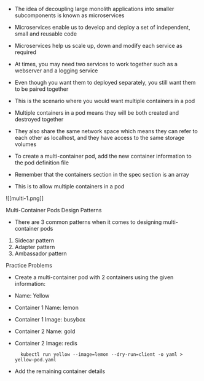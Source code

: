 - The idea of decoupling large monolith applications into smaller subcomponents is known as microservices

- Microservices enable us to develop and deploy a set of independent, small and reusable code

- Microservices help us scale up, down and modify each service as required

- At times, you may need two services to work together such as a webserver and a logging service

- Even though you want them to deployed separately, you still want them to be paired together
- This is the scenario where you would want multiple containers in a pod

- Multiple containers in a pod means they will be both created and destroyed together

- They also share the same network space which means they can refer to each other as localhost, and they have access to the same storage volumes

- To create a multi-container pod, add the new container information to the pod definition file

- Remember that the containers section in the spec section is an array

- This is to allow multiple containers in a pod

![[multi-1.png]]

Multi-Container Pods Design Patterns

- There are 3 common patterns when it comes to designing multi-container pods

1. Sidecar pattern
2. Adapter pattern
3. Ambassador pattern

Practice Problems

- Create a multi-container pod with 2 containers using the given information:

- Name: Yellow
- Container 1 Name: lemon
- Container 1 Image: busybox
- Container 2 Name: gold
- Container 2 Image: redis

		kubectl run yellow --image=lemon --dry-run=client -o yaml > yellow-pod.yaml

- Add the remaining container details